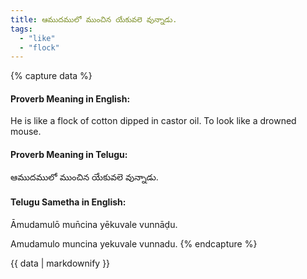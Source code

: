 ```yaml
---
title: ఆముదములో ముంచిన యేకువలె వున్నాడు.
tags:
  - "like"
  - "flock"
---
```


{% capture data %}
#### Proverb Meaning in English:
He is like a flock of cotton dipped in castor oil.
To look like a drowned mouse.

#### Proverb Meaning in Telugu:
ఆముదములో ముంచిన యేకువలె వున్నాడు.

#### Telugu Sametha in English:
Āmudamulō mun̄cina yēkuvale vunnāḍu.

Amudamulo muncina yekuvale vunnadu.
{% endcapture %}

{{ data | markdownify }}

